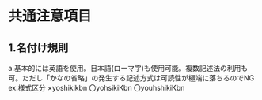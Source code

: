 ﻿# 共通注意項目

## 1.名付け規則

a.基本的には英語を使用。日本語(ローマ字)も使用可能。複数記述法の利用も可。ただし「かなの省略」の発生する記述方式は可読性が極端に落ちるのでNG
ex.様式区分
×yoshikikbn
〇yohsikiKbn
〇youhshikiKbn
